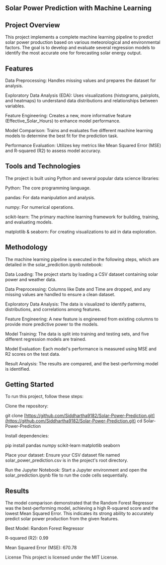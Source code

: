 ## Solar Power Prediction with Machine Learning ##
## Project Overview ##
This project implements a complete machine learning pipeline to predict solar power production based on various meteorological and environmental factors. The goal is to develop and evaluate several regression models to identify the most accurate one for forecasting solar energy output.

## Features ##
Data Preprocessing: Handles missing values and prepares the dataset for analysis.

Exploratory Data Analysis (EDA): Uses visualizations (histograms, pairplots, and heatmaps) to understand data distributions and relationships between variables.

Feature Engineering: Creates a new, more informative feature (Effective_Solar_Hours) to enhance model performance.

Model Comparison: Trains and evaluates five different machine learning models to determine the best fit for the prediction task.

Performance Evaluation: Utilizes key metrics like Mean Squared Error (MSE) and R-squared (R2) to assess model accuracy.

## Tools and Technologies ##
The project is built using Python and several popular data science libraries:

Python: The core programming language.

pandas: For data manipulation and analysis.

numpy: For numerical operations.

scikit-learn: The primary machine learning framework for building, training, and evaluating models.

matplotlib & seaborn: For creating visualizations to aid in data exploration.

## Methodology ##
The machine learning pipeline is executed in the following steps, which are detailed in the solar_prediction.ipynb notebook:

Data Loading: The project starts by loading a CSV dataset containing solar power and weather data.

Data Preprocessing: Columns like Date and Time are dropped, and any missing values are handled to ensure a clean dataset.

Exploratory Data Analysis: The data is visualized to identify patterns, distributions, and correlations among features.

Feature Engineering: A new feature is engineered from existing columns to provide more predictive power to the models.

Model Training: The data is split into training and testing sets, and five different regression models are trained.

Model Evaluation: Each model's performance is measured using MSE and R2 scores on the test data.

Result Analysis: The results are compared, and the best-performing model is identified.

## Getting Started ##
To run this project, follow these steps:

Clone the repository:

git clone [https://github.com/Siddhartha9182/Solar-Power-Prediction.git](https://github.com/Siddhartha9182/Solar-Power-Prediction.git)
cd Solar-Power-Prediction

Install dependencies:

pip install pandas numpy scikit-learn matplotlib seaborn

Place your dataset:
Ensure your CSV dataset file named solar_power_prediction.csv is in the project's root directory.

Run the Jupyter Notebook:
Start a Jupyter environment and open the solar_prediction.ipynb file to run the code cells sequentially.

## Results  ##
The model comparison demonstrated that the Random Forest Regressor was the best-performing model, achieving a high R-squared score and the lowest Mean Squared Error. This indicates its strong ability to accurately predict solar power production from the given features.

Best Model: Random Forest Regressor

R-squared (R2): 0.99

Mean Squared Error (MSE): 670.78

License
This project is licensed under the MIT License.
